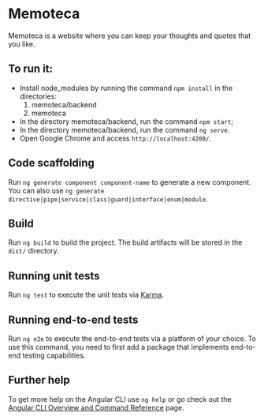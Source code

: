 # Memoteca
Memoteca is a website where you can keep your thoughts and quotes that you like.

## To run it:
- Install node_modules by running the command `npm install` in the directories:
  1. memoteca/backend
  2. memoteca
- In the directory memoteca/backend, run the command `npm start`;
- In the directory memoteca/backend, run the command `ng serve`.
- Open Google Chrome and access `http://localhost:4200/`.

## Code scaffolding

Run `ng generate component component-name` to generate a new component. You can also use `ng generate directive|pipe|service|class|guard|interface|enum|module`.

## Build

Run `ng build` to build the project. The build artifacts will be stored in the `dist/` directory.

## Running unit tests

Run `ng test` to execute the unit tests via [Karma](https://karma-runner.github.io).

## Running end-to-end tests

Run `ng e2e` to execute the end-to-end tests via a platform of your choice. To use this command, you need to first add a package that implements end-to-end testing capabilities.

## Further help

To get more help on the Angular CLI use `ng help` or go check out the [Angular CLI Overview and Command Reference](https://angular.io/cli) page.
